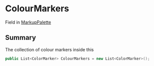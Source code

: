 # ColourMarkers

Field in [MarkupPalette](./)

## Summary

The collection of colour markers inside this

```csharp
public List<ColorMarker> ColourMarkers = new List<ColorMarker>();
```
